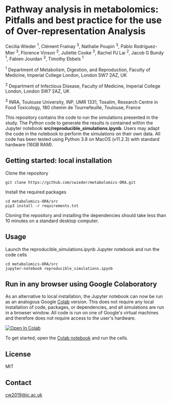 # Pathway analysis in metabolomics: Pitfalls and best practice for the use of Over-representation Analysis

Cecilia Wieder <sup>1</sup>, Clément Frainay <sup>3</sup>, Nathalie Poupin <sup>3</sup>, Pablo Rodríguez-Mier <sup>3</sup>,
Florence Vinson <sup>3</sup>, Juliette Cooke <sup>3</sup>, Rachel PJ Lai <sup>2</sup>, Jacob G Bundy <sup>1</sup>, Fabien Jourdan <sup>3</sup>, Timothy Ebbels <sup>1</sup>

<sup>1</sup> Department of Metabolism, Digestion, and Reproduction, Faculty of Medicine, Imperial College London, London SW7 2AZ, UK

<sup>2</sup> Department of Infectious Disease, Faculty of Medicine, Imperial College London, London SW7 2AZ, UK

<sup>3</sup> INRA, Toulouse University, INP, UMR 1331, Toxalim, Research Centre in Food Toxicology, 180 chemin de Tournefeuille, Toulouse, France


This repository contains the code to run the simulations presented in the study. The Python code to generate the results 
is contained within the Jupyter notebook **src/reproducible_simulations.ipynb**. Users may adapt the code in the notebook to perform the simulations on their own data. 
All code has been tested using Python 3.8 on MacOS (v11.2.3) with standard hardware (16GB RAM). 

<h2>Getting started: local installation</h2>
Clone the repository

```
git clone https://github.com/cwieder/metabolomics-ORA.git
```

Install the required packages

```
cd metabolomics-ORA/src
pip3 install -r requirements.txt
```
Cloning the repository and installing the dependencies should take less than 10 minutes on a standard desktop computer. 
<h2>Usage</h2>
Launch the reproducible_simulations.ipynb Jupyter notebook and run the code cells

```
cd metabolomics-ORA/src
jupyter-notebook reproducible_simulations.ipynb
```
<h2>Run in any browser using Google Colaboratory</h2>
As an alternative to local installation, the Jupyter notebook can now be run 
as an analogous Google <a href="https://research.google.com/colaboratory/faq.html">Colab</a> version. This does not require any local installation of code, packages, or dependencies, and all
simulations are run in a browser window. All code is run on one of Google's virtual machines and 
therefore does not require access to the user's hardware. </br>

[![Open In Colab](https://colab.research.google.com/assets/colab-badge.svg)](https://colab.research.google.com/drive/1Ga_PasVyIXOQYwrlYZGEU9iNjqFnOrRh)

To get started, open the <a href="https://colab.research.google.com/drive/1Ga_PasVyIXOQYwrlYZGEU9iNjqFnOrRh">Colab notebook</a> 
and run the cells.

<h2>License</h2>
MIT

<h2>Contact</h2>
<a href="mailto:cw2019@ic.ac.uk">cw2019@ic.ac.uk</a>
